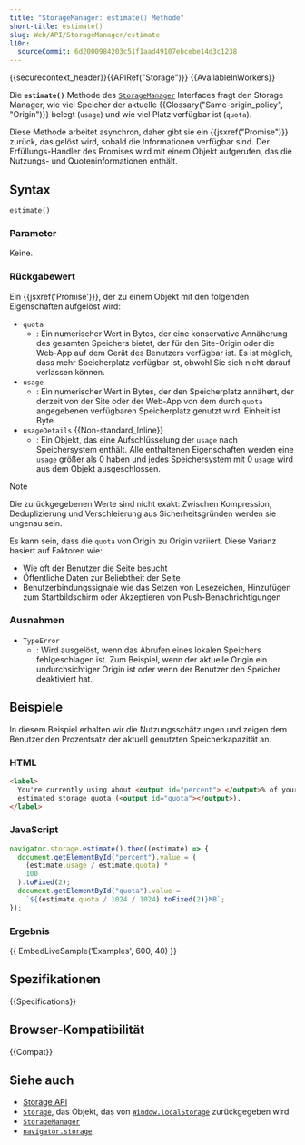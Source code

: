 ```yaml
---
title: "StorageManager: estimate() Methode"
short-title: estimate()
slug: Web/API/StorageManager/estimate
l10n:
  sourceCommit: 6d2000984203c51f1aad49107ebcebe14d3c1238
---
```


{{securecontext_header}}{{APIRef("Storage")}} {{AvailableInWorkers}}

Die **`estimate()`** Methode des [`StorageManager`](/de/docs/Web/API/StorageManager) Interfaces fragt den Storage Manager, wie viel Speicher der aktuelle {{Glossary("Same-origin_policy", "Origin")}} belegt (`usage`) und wie viel Platz verfügbar ist (`quota`).

Diese Methode arbeitet asynchron, daher gibt sie ein {{jsxref("Promise")}} zurück, das gelöst wird, sobald die Informationen verfügbar sind. Der Erfüllungs-Handler des Promises wird mit einem Objekt aufgerufen, das die Nutzungs- und Quoteninformationen enthält.

## Syntax

```js-nolint
estimate()
```

### Parameter

Keine.

### Rückgabewert

Ein {{jsxref('Promise')}}, der zu einem Objekt mit den folgenden Eigenschaften aufgelöst wird:

- `quota`
  - : Ein numerischer Wert in Bytes, der eine konservative Annäherung des gesamten Speichers bietet, der für den Site-Origin oder die Web-App auf dem Gerät des Benutzers verfügbar ist. Es ist möglich, dass mehr Speicherplatz verfügbar ist, obwohl Sie sich nicht darauf verlassen können.
- `usage`
  - : Ein numerischer Wert in Bytes, der den Speicherplatz annähert, der derzeit von der Site oder der Web-App von dem durch `quota` angegebenen verfügbaren Speicherplatz genutzt wird. Einheit ist Byte.
- `usageDetails` {{Non-standard_Inline}}
  - : Ein Objekt, das eine Aufschlüsselung der `usage` nach Speichersystem enthält. Alle enthaltenen Eigenschaften werden eine `usage` größer als 0 haben und jedes Speichersystem mit 0 `usage` wird aus dem Objekt ausgeschlossen.

> [!NOTE]
> Die zurückgegebenen Werte sind nicht exakt: Zwischen Kompression, Deduplizierung und Verschleierung aus Sicherheitsgründen werden sie ungenau sein.

Es kann sein, dass die `quota` von Origin zu Origin variiert. Diese Varianz basiert auf Faktoren wie:

- Wie oft der Benutzer die Seite besucht
- Öffentliche Daten zur Beliebtheit der Seite
- Benutzerbindungssignale wie das Setzen von Lesezeichen, Hinzufügen zum Startbildschirm oder Akzeptieren von Push-Benachrichtigungen

### Ausnahmen

- `TypeError`
  - : Wird ausgelöst, wenn das Abrufen eines lokalen Speichers fehlgeschlagen ist. Zum Beispiel, wenn der aktuelle Origin ein undurchsichtiger Origin ist oder wenn der Benutzer den Speicher deaktiviert hat.

## Beispiele

In diesem Beispiel erhalten wir die Nutzungsschätzungen und zeigen dem Benutzer den Prozentsatz der aktuell genutzten Speicherkapazität an.

### HTML

```html
<label>
  You're currently using about <output id="percent"> </output>% of your
  estimated storage quota (<output id="quota"></output>).
</label>
```

### JavaScript

```js
navigator.storage.estimate().then((estimate) => {
  document.getElementById("percent").value = (
    (estimate.usage / estimate.quota) *
    100
  ).toFixed(2);
  document.getElementById("quota").value =
    `${(estimate.quota / 1024 / 1024).toFixed(2)}MB`;
});
```

### Ergebnis

{{ EmbedLiveSample('Examples', 600, 40) }}

## Spezifikationen

{{Specifications}}

## Browser-Kompatibilität

{{Compat}}

## Siehe auch

- [Storage API](/de/docs/Web/API/Storage_API)
- [`Storage`](/de/docs/Web/API/Storage), das Objekt, das von [`Window.localStorage`](/de/docs/Web/API/Window/localStorage) zurückgegeben wird
- [`StorageManager`](/de/docs/Web/API/StorageManager)
- [`navigator.storage`](/de/docs/Web/API/Navigator/storage)
